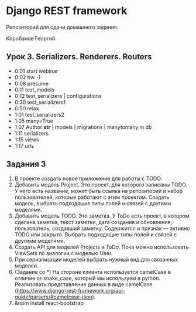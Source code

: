 # Django REST framework

Репозиторий для сдачи домашнего задания.

Коробанов Георгий.


## Урок 3. Serializers. Renderers. Routers
* 0:01 start webinar
* 0:02 hw -1
* 0:08 presume
* 0:11 test_models
* 0:12 test_serializers | configurations
* 0:30 test_serializers1
* 0:50 relax
* 1:01 test_serializers2
* 1:05 many=True
* 1:07 Author __str__ | models | migrations | manytomany in db
* 1:11 serializers
* 1:15 views
* 1:17 urls

## Задания 3
1. В проекте создать новое приложение для работы с TODO.
2. Добавить модель Project. Это проект, для которого записаны TODO. У него есть название, может быть ссылка на репозиторий и набор пользователей, которые работают с этим проектом. Создать модель, выбрать подходящие типы полей и связей с другими моделями.
3. Добавить модель TODO. Это заметка. У ToDo есть проект, в котором сделана заметка, текст заметки, дата создания и обновления, пользователь, создавший заметку. Содержится и признак — активно TODO или закрыто. Выбрать подходящие типы полей и связей с другими моделями.
4. Создать API для моделей Projects и ToDo. Пока можно использовать ViewSets по аналогии с моделью User.
5. При сериализации моделей выбрать нужный вид для связанных моделей.
6. (Задание со *) На стороне клиента используется camelCase в отличие от snake_case, который мы используем в python. Реализовать представление данных в виде camelCase (https://www.django-rest-framework.org/api-guide/parsers/#camelcase-json).
7. &npm install react-bootstrap

[comment]: <> (## Урок 2. Введение в React. Компонентный подход)
[comment]: <> (* 0:00 start webinar)
[comment]: <> (* 0:11 install)
[comment]: <> (* 0:13 npx create-react-app frontend)
[comment]: <> (* 0:17 npm start)
[comment]: <> (* 0:27 app component props)
[comment]: <> (* 0:30 states auth?)
[comment]: <> (* 0:35 components)
[comment]: <> (* 0:36 author item)
[comment]: <> (* 0:40 author list)
[comment]: <> (* 0:48 componentDidMount)
[comment]: <> (* 1:06 after relax)
[comment]: <> (* 1:12 npm install axios | import in App)
[comment]: <> (* 1:16 axios get)
[comment]: <> (* 1:18 pip install django-cors-headers)
[comment]: <> (* 1:19 settings cors)
[comment]: <> (* 1:27 hw)
[comment]: <> (## Задания 2)
[comment]: <> (1. С помощью create-react-app создать приложение для front-end-части проекта.)
[comment]: <> (2. На React создать страницу для отображения списка пользователей из нескольких компонентов. Пока эта страница будет доступна всем, после разграничения прав и только для администратора. )
[comment]: <> (3. Добавить на страницу компоненты Menu и Footer.)
[comment]: <> (4. В главном приложении получить данные обо всех пользователях и вывести их на странице.)
[comment]: <> (## Урок 1. Введение в REST и Django REST Framework)
[comment]: <> (* 1:24 install libs)
[comment]: <> (* 1:28 add app rest_framework | startapp authors)
[comment]: <> (* 1:29 model author)
[comment]: <> (* 1:31 urls rest)
[comment]: <> (* 1:33 serializers)
[comment]: <> (* 1:37 views)
[comment]: <> (* 1:41 router)
[comment]: <> (* 1:58 resume)
[comment]: <> (* 2:08 hw)
[comment]: <> (## Задания 1)
[comment]: <> (1. Создать новый проект на github или gitlab.)
[comment]: <> (2. Создать django-проект.)
[comment]: <> (3. Установить DRF и подключить его к django-проекту.)
[comment]: <> (4. Создать приложение для работы с пользователем.)
[comment]: <> (5. Создать свою модель пользователя.)
[comment]: <> (6. В ней поле email сделать уникальным.)
[comment]: <> (7. Сделать для неё базовое API — по аналогии модели Author. В качестве полей выбрать username, firstname, lastname, email. Если выбрать все поля, при попытке сериализации может возникнуть ошибка сериализации связанного поля. Эту тему мы рассмотрим далее.)
[comment]: <> (8. Подключить стандартную админку.)
[comment]: <> (10. &#40;Задание со *&#41; Создать management command — скрипт для запуска через manage.py для автоматического создания суперпользователя и нескольких тестовых пользователей &#40;Management commands&#41;.)
[comment]: <> (11. Сдать работу в виде ссылки на репозиторий с кодом.)
